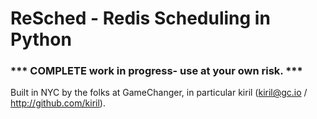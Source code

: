 # ReSched - Redis Scheduling in Python

### *** COMPLETE work in progress- use at your own risk. ***

Built in NYC by the folks at GameChanger, in particular kiril (kiril@gc.io / http://github.com/kiril).
